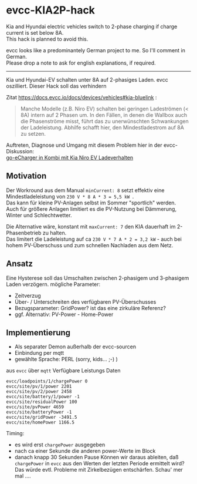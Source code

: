 # evcc-KIA2P-hack
Kia and Hyundai electric vehicles switch to 2-phase charging if charge current is set below 8A.  
This hack is planned to avoid this.  

evcc looks like a predominantely German project to me. So I'll comment in German.  
Please drop a note to ask for english explanations, if required.

----------------------

Kia und Hyundai-EV schalten unter 8A auf 2-phasiges Laden. evcc oszilliert. 
Dieser Hack soll das verhindern

Zitat https://docs.evcc.io/docs/devices/vehicles#kia-bluelink :
> Manche Modelle (z.B. Niro EV) schalten bei geringen Ladeströmen (< 8A) intern auf 2 Phasen um.
> In den Fällen, in denen die Wallbox auch die Phasenströme misst, führt das zu unerwünschten Schwankungen der Ladeleistung.
> Abhilfe schafft hier, den Mindestladestrom auf 8A zu setzen.

Auftreten, Diagnose und Umgang mit diesem Problem hier in der evcc-Diskussion:  
[go-eCharger in Kombi mit Kia Niro EV Ladeverhalten](https://github.com/evcc-io/evcc/discussions/9014)

## Motivation

Der Workround aus dem Manual `minCurrent: 8` setzt effektiv eine Mindestladeleistung von `230 V * 8 A * 3 = 5,5 kW `.  
Das kann für kleine PV-Anlagen selbst im Sommer "sportlich" werden.  
Auch für größere Anlagen limitiert es die PV-Nutzung bei Dämmerung, Winter und Schlechtwetter.

Die Alternative wäre, konstant mit `maxCurrent: 7` den KIA dauerhaft im 2-Phasenbetrieb zu halten.  
Das limitert die Ladeleistung auf ca `230 V * 7 A * 2 = 3,2 kW` - auch bei hohem PV-Überschuss und zum schnellen Nachladen aus dem Netz.

## Ansatz

Eine Hysterese soll das Umschalten zwischen 2-phasigem und 3-phasigem Laden verzögern.
mögliche Parameter:
- Zeitverzug
- Über- / Unterschreiten des verfügbaren PV-Überschusses
- Bezugsparameter: GridPower? ist das eine zirkuläre Referenz? 
- ggf. Alternativ: PV-Power - Home-Power

## Implementierung

- Als separater Demon außerhalb der evcc-sourcen  
- Einbindung per mqtt
- gewählte Sprache: PERL (sorry, kids... ;-)  )

aus `evcc` über `mqtt` Verfügbare Leistungs Daten 
```...:~/tmp/images/futro$ mosquitto_sub -t 'evcc/#' -v -h homeserver | grep -i power
evcc/loadpoints/1/chargePower 0
evcc/site/pv/1/power 2201
evcc/site/pv/2/power 2458
evcc/site/battery/1/power -1
evcc/site/residualPower 100
evcc/site/pvPower 4659
evcc/site/batteryPower -1
evcc/site/gridPower -3491.5
evcc/site/homePower 1166.5
```

Timing:
- es wird erst `chargePower` ausgegeben
- nach ca einer Sekunde die anderen power-Werte im Block
- danach knapp 30 Sekunden Pause
Können wir daraus ableiten, daß `chargePower` in `evcc` aus den Werten der letzten Periode ermittelt wird?
Das würde evtl. Probleme mit Zirkelbezügen entschärfen. Schau' mer mal .... 


